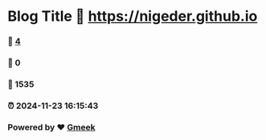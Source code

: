 # Blog Title :link: https://nigeder.github.io 
### :page_facing_up: [4](https://nigeder.github.io/tag.html) 
### :speech_balloon: 0 
### :hibiscus: 1535 
### :alarm_clock: 2024-11-23 16:15:43 
### Powered by :heart: [Gmeek](https://github.com/Meekdai/Gmeek)
